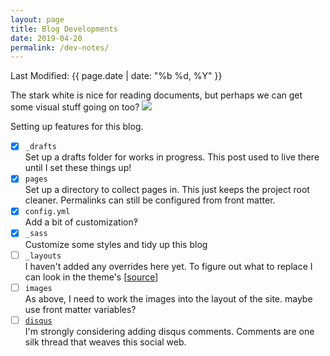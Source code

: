 ```yaml
---
layout: page
title: Blog Developments
date: 2019-04-20
permalink: /dev-notes/
---
```

Last Modified: {{ page.date | date: "%b %d, %Y" }}

The stark white is nice for reading documents, but perhaps we can get some visual stuff going on too?
![](https://images.unsplash.com/photo-1516780508808-137eba9e614e?ixlib=rb-1.2.1&ixid=eyJhcHBfaWQiOjEyMDd9&auto=format&fit=crop&w=1029&q=80)

Setting up features for this blog.

- [x] `_drafts`  
Set up a drafts folder for works in progress. This post used to live there until I set these things up!
- [x] `pages`  
Set up a directory to collect pages in. This just keeps the project root cleaner. Permalinks can still be configured from front matter.
- [x] `config.yml`  
Add a bit of customization&#8253;
- [x] `_sass`  
Customize some styles and tidy up this blog
- [ ] `_layouts`  
I haven't added any overrides here yet. To figure out what to replace I can look in the theme's [[source](https://github.com/jekyll/minima/)] 
- [ ] `images`  
As above, I need to work the images into the layout of the site. maybe use front matter variables?
- [ ] [`disqus`](https://disqus.com/admin/install/platforms/jekyll/)  
I'm strongly considering adding disqus comments. Comments are one silk thread that weaves this social web.
